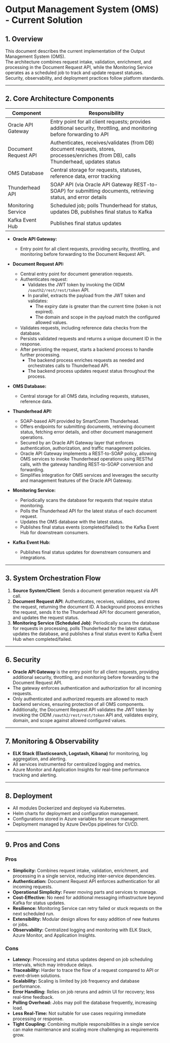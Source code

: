 # Output Management System (OMS) - Current Solution

## 1. Overview
This document describes the current implementation of the Output Management System (OMS). <br/>
The architecture combines request intake, validation, enrichment, and processing in the Document Request API, while the Monitoring Service operates as a scheduled job to track and update request statuses. <br/>
Security, observability, and deployment practices follow platform standards.

---

## 2. Core Architecture Components

| Component            | Responsibility                                                                                                                         |
|----------------------|----------------------------------------------------------------------------------------------------------------------------------------|
| Oracle API Gateway   | Entry point for all client requests; provides additional security, throttling, and monitoring before forwarding to API                 |
| Document Request API | Authenticates, receives/validates (from DB) document requests, stores, processes/enriches (from DB), calls Thunderhead, updates status |
| OMS Database         | Central storage for requests, statuses, reference data, error tracking                                                                 |
| Thunderhead API      | SOAP API (via Oracle API Gateway REST-to-SOAP) for submitting documents, retrieving status, and error details                          |
| Monitoring Service   | Scheduled job; polls Thunderhead for status, updates DB, publishes final status to Kafka                                               |
| Kafka Event Hub      | Publishes final status updates                                                                                                         |

- **Oracle API Gateway:**
  - Entry point for all client requests, providing security, throttling, and monitoring before forwarding to the Document Request API.

- **Document Request API:**
  - Central entry point for document generation requests.
  - Authenticates request:
    - Validates the JWT token by invoking the OIDM `/oauth2/rest/rest/token` API.
    - In parallel, extracts the payload from the JWT token and validates:
      - The expiry date is greater than the current time (token is not expired).
      - The domain and scope in the payload match the configured allowed values.
  - Validates requests, including reference data checks from the database.
  - Persists validated requests and returns a unique document ID in the response.
  - After persisting the request, starts a backend process to handle further processing.
    - The backend process enriches requests as needed and orchestrates calls to Thunderhead API.
    - The backend process updates request status throughout the process.

- **OMS Database:**
  - Central storage for all OMS data, including requests, statuses, reference data.

- **Thunderhead API:**
  - SOAP-based API provided by SmartComm Thunderhead.
  - Offers endpoints for submitting documents, retrieving document status, fetching error details, and other document management operations.
  - Secured by an Oracle API Gateway layer that enforces authentication, authorization, and traffic management policies.
  - Oracle API Gateway implements a REST-to-SOAP policy, allowing OMS services to invoke Thunderhead operations using RESTful calls, with the gateway handling REST-to-SOAP conversion and forwarding.
  - Simplifies integration for OMS services and leverages the security and management features of the Oracle API Gateway.

- **Monitoring Service:**
    - Periodically scans the database for requests that require status monitoring.
    - Polls the Thunderhead API for the latest status of each document request.
    - Updates the OMS database with the latest status.
    - Publishes final status events (completed/failed) to the Kafka Event Hub for downstream consumers.

- **Kafka Event Hub:**
  - Publishes final status updates for downstream consumers and integrations.

---

## 3. System Orchestration Flow
1. **Source System/Client**: Sends a document generation request via API call.
2. **Document Request API**: Authenticates, receives, validates, and stores the request, returning the document ID. A background process enriches the request, sends it to the Thunderhead API for document generation, and updates the request status.
3. **Monitoring Service (Scheduled Job)**: Periodically scans the database for requests in processing, polls Thunderhead for the latest status, updates the database, and publishes a final status event to Kafka Event Hub when completed/failed.

---

## 6. Security
- **Oracle API Gateway** is the entry point for all client requests, providing additional security, throttling, and monitoring before forwarding to the Document Request API.
- The gateway enforces authentication and authorization for all incoming requests.
- Only authenticated and authorized requests are allowed to reach backend services, ensuring protection of all OMS components.
- Additionally, the Document Request API validates the JWT token by invoking the OIDM `/oauth2/rest/rest/token` API and, validates expiry, domain, and scope against allowed configured values.

---

## 7. Monitoring & Observability
- **ELK Stack (Elasticsearch, Logstash, Kibana)** for monitoring, log aggregation, and alerting.
- All services instrumented for centralized logging and metrics.
- Azure Monitor and Application Insights for real-time performance tracking and alerting.

---

## 8. Deployment
- All modules Dockerized and deployed via Kubernetes.
- Helm charts for deployment and configuration management.
- Configurations stored in Azure variables for secure management.
- Deployment managed by Azure DevOps pipelines for CI/CD.

---

## 9. Pros and Cons

### Pros
- **Simplicity:** Combines request intake, validation, enrichment, and processing in a single service, reducing inter-service dependencies.
- **Authentication:** Document Request API enforces authentication for all incoming requests.
- **Operational Simplicity:** Fewer moving parts and services to manage.
- **Cost-Effective:** No need for additional messaging infrastructure beyond Kafka for status updates.
- **Resilience:** Monitoring Service can retry failed or stuck requests on the next scheduled run.
- **Extensibility:** Modular design allows for easy addition of new features or jobs.
- **Observability:** Centralized logging and monitoring with ELK Stack, Azure Monitor, and Application Insights.

### Cons
- **Latency:** Processing and status updates depend on job scheduling intervals, which may introduce delays.
- **Traceability:** Harder to trace the flow of a request compared to API or event-driven solutions.
- **Scalability:** Scaling is limited by job frequency and database performance.
- **Error Handling:** Relies on job reruns and admin UI for recovery; less real-time feedback.
- **Polling Overhead:** Jobs may poll the database frequently, increasing load.
- **Less Real-Time:** Not suitable for use cases requiring immediate processing or response.
- **Tight Coupling:** Combining multiple responsibilities in a single service can make maintenance and scaling more challenging as requirements grow.
